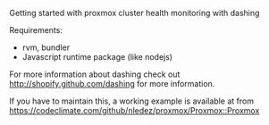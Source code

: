Getting started with proxmox cluster health monitoring with dashing

Requirements:
* rvm, bundler
* Javascript runtime package (like nodejs)

For more information about dashing check out http://shopify.github.com/dashing for more information.

If you have to maintain this, a working example is available at from https://codeclimate.com/github/nledez/proxmox/Proxmox::Proxmox
